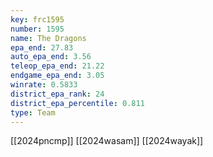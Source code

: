 ```yaml
---
key: frc1595
number: 1595
name: The Dragons
epa_end: 27.83
auto_epa_end: 3.56
teleop_epa_end: 21.22
endgame_epa_end: 3.05
winrate: 0.5833
district_epa_rank: 24
district_epa_percentile: 0.811
type: Team
---
```

[[2024pncmp]]
[[2024wasam]]
[[2024wayak]]
